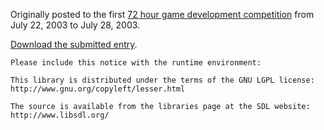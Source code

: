 Originally posted to the first [72 hour game development competition](https://github.com/featherless/72hourgdc)
from July 22, 2003 to July 28, 2003.

[Download the submitted entry](https://github.com/72hourgdc-2003-july/Calamity/archive/submission.zip).

    Please include this notice with the runtime environment:

    This library is distributed under the terms of the GNU LGPL license:
    http://www.gnu.org/copyleft/lesser.html

    The source is available from the libraries page at the SDL website:
    http://www.libsdl.org/
